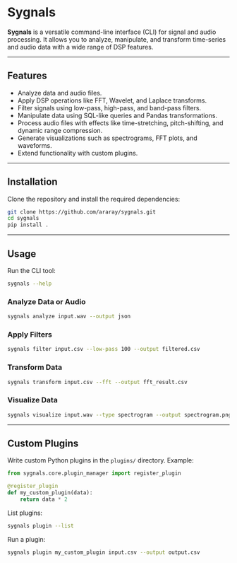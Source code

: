 # Sygnals

**Sygnals** is a versatile command-line interface (CLI) for signal and audio processing. It allows you to analyze, manipulate, and transform time-series and audio data with a wide range of DSP features.

---

## Features
- Analyze data and audio files.
- Apply DSP operations like FFT, Wavelet, and Laplace transforms.
- Filter signals using low-pass, high-pass, and band-pass filters.
- Manipulate data using SQL-like queries and Pandas transformations.
- Process audio files with effects like time-stretching, pitch-shifting, and dynamic range compression.
- Generate visualizations such as spectrograms, FFT plots, and waveforms.
- Extend functionality with custom plugins.

---

## Installation

Clone the repository and install the required dependencies:

```bash
git clone https://github.com/araray/sygnals.git
cd sygnals
pip install .
```

---

## Usage

Run the CLI tool:
```bash
sygnals --help
```

### Analyze Data or Audio
```bash
sygnals analyze input.wav --output json
```

### Apply Filters
```bash
sygnals filter input.csv --low-pass 100 --output filtered.csv
```

### Transform Data
```bash
sygnals transform input.csv --fft --output fft_result.csv
```

### Visualize Data
```bash
sygnals visualize input.wav --type spectrogram --output spectrogram.png
```

---

## Custom Plugins
Write custom Python plugins in the `plugins/` directory. Example:

```python
from sygnals.core.plugin_manager import register_plugin

@register_plugin
def my_custom_plugin(data):
    return data * 2
```

List plugins:
```bash
sygnals plugin --list
```

Run a plugin:
```bash
sygnals plugin my_custom_plugin input.csv --output output.csv
```
